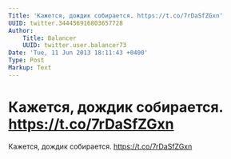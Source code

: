```yaml
---
Title: 'Кажется, дождик собирается. https://t.co/7rDaSfZGxn'
UUID: twitter.344456916803657728
Author:
    Title: Balancer
    UUID: twitter.user.balancer73
Date: 'Tue, 11 Jun 2013 18:11:43 +0400'
Type: Post
Markup: Text
---
```


# Кажется, дождик собирается. https://t.co/7rDaSfZGxn

Кажется, дождик собирается. https://t.co/7rDaSfZGxn